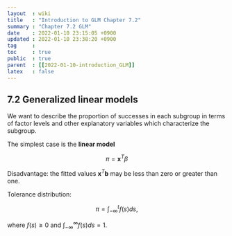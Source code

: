 ```yaml
---
layout  : wiki
title   : "Introduction to GLM Chapter 7.2"
summary : "Chapter 7.2 GLM"
date    : 2022-01-10 23:15:05 +0900
updated : 2022-01-10 23:38:20 +0900
tag     : 
toc     : true
public  : true
parent  : [[2022-01-10-introduction_GLM]]
latex   : false
---
```


## 7.2 Generalized linear models

We want to describe the proportion of successes in each subgroup in terms of factor levels and other explanatory variables which characterize the subgroup.  

The simplest case is the **linear model**  

$$\pi = \mathbf{x}^T\beta$$

Disadvantage: the fitted values $\mathbf{x}^T\mathbf{b}$ may be less than zero or greater than one.  

Tolerance distribution:  

$$\pi = \int_{-\infty}^t f(s)ds,$$

where $f(s)\geq0$ and $\int_{-\infty}^{\infty}f(s)ds=1$.

